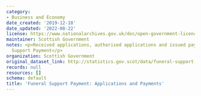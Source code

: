 ```yaml
---
category:
- Business and Economy
date_created: '2019-12-18'
date_updated: '2022-08-22'
license: https://www.nationalarchives.gov.uk/doc/open-government-licence/version/3/
maintainer: Scottish Government
notes: <p>Received applications, authorised applications and issued payments for Funeral
  Support Payment</p>
organization: Scottish Government
original_dataset_link: http://statistics.gov.scot/data/funeral-support-payment-applications-and-payments
records: null
resources: []
schema: default
title: 'Funeral Support Payment: Applications and Payments'
---
```

